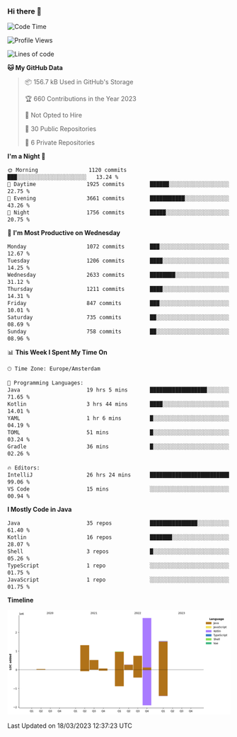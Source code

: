 ### Hi there 👋


<!--START_SECTION:waka-->
![Code Time](http://img.shields.io/badge/Code%20Time-3%2C089%20hrs%2011%20mins-blue)

![Profile Views](http://img.shields.io/badge/Profile%20Views-1-blue)

![Lines of code](https://img.shields.io/badge/From%20Hello%20World%20I%27ve%20Written-8.8%20million%20lines%20of%20code-blue)

**🐱 My GitHub Data** 

> 📦 156.7 kB Used in GitHub's Storage 
 > 
> 🏆 660 Contributions in the Year 2023
 > 
> 🚫 Not Opted to Hire
 > 
> 📜 30 Public Repositories 
 > 
> 🔑 6 Private Repositories 
 > 
**I'm a Night 🦉** 

```text
🌞 Morning                1120 commits        ███░░░░░░░░░░░░░░░░░░░░░░   13.24 % 
🌆 Daytime                1925 commits        ██████░░░░░░░░░░░░░░░░░░░   22.75 % 
🌃 Evening                3661 commits        ███████████░░░░░░░░░░░░░░   43.26 % 
🌙 Night                  1756 commits        █████░░░░░░░░░░░░░░░░░░░░   20.75 % 
```
📅 **I'm Most Productive on Wednesday** 

```text
Monday                   1072 commits        ███░░░░░░░░░░░░░░░░░░░░░░   12.67 % 
Tuesday                  1206 commits        ████░░░░░░░░░░░░░░░░░░░░░   14.25 % 
Wednesday                2633 commits        ████████░░░░░░░░░░░░░░░░░   31.12 % 
Thursday                 1211 commits        ████░░░░░░░░░░░░░░░░░░░░░   14.31 % 
Friday                   847 commits         ███░░░░░░░░░░░░░░░░░░░░░░   10.01 % 
Saturday                 735 commits         ██░░░░░░░░░░░░░░░░░░░░░░░   08.69 % 
Sunday                   758 commits         ██░░░░░░░░░░░░░░░░░░░░░░░   08.96 % 
```


📊 **This Week I Spent My Time On** 

```text
🕑︎ Time Zone: Europe/Amsterdam

💬 Programming Languages: 
Java                     19 hrs 5 mins       ██████████████████░░░░░░░   71.65 % 
Kotlin                   3 hrs 44 mins       ████░░░░░░░░░░░░░░░░░░░░░   14.01 % 
YAML                     1 hr 6 mins         █░░░░░░░░░░░░░░░░░░░░░░░░   04.19 % 
TOML                     51 mins             █░░░░░░░░░░░░░░░░░░░░░░░░   03.24 % 
Gradle                   36 mins             █░░░░░░░░░░░░░░░░░░░░░░░░   02.26 % 

🔥 Editors: 
IntelliJ                 26 hrs 24 mins      █████████████████████████   99.06 % 
VS Code                  15 mins             ░░░░░░░░░░░░░░░░░░░░░░░░░   00.94 % 
```

**I Mostly Code in Java** 

```text
Java                     35 repos            ███████████████░░░░░░░░░░   61.40 % 
Kotlin                   16 repos            ███████░░░░░░░░░░░░░░░░░░   28.07 % 
Shell                    3 repos             █░░░░░░░░░░░░░░░░░░░░░░░░   05.26 % 
TypeScript               1 repo              ░░░░░░░░░░░░░░░░░░░░░░░░░   01.75 % 
JavaScript               1 repo              ░░░░░░░░░░░░░░░░░░░░░░░░░   01.75 % 
```



**Timeline**

![Lines of Code chart](https://raw.githubusercontent.com/powercasgamer/powercasgamer/master/assets/bar_graph.png)


 Last Updated on 18/03/2023 12:37:23 UTC
<!--END_SECTION:waka-->
